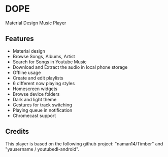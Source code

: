 # DOPE

Material Design Music Player


## Features
- Material design
- Browse Songs, Albums, Artist
- Search for Songs in Youtube Music
- Download and Extract the audio in local phone storage
- Offline usage
- Create and edit playlists
- 6 different now playing styles
- Homescreen widgets
- Browse device folders
- Dark and light theme
- Gestures for track switching
- Playing queue in notification 
- Chromecast support

## Credits
This player is based on the following github project: "naman14/Timber" and "yausername / youtubedl-android".





